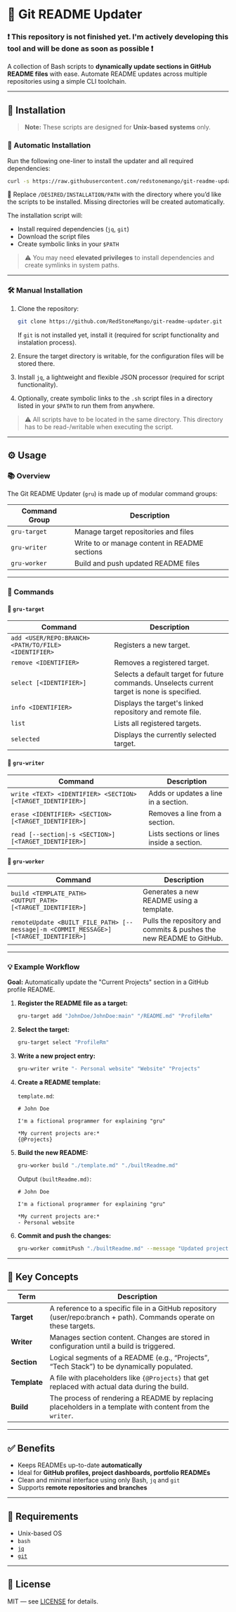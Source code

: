# 📝 Git README Updater

### ❗ This repository is not finished yet. I'm actively developing this tool and will be done as soon as possible ❗

A collection of Bash scripts to **dynamically update sections in GitHub README files** with ease. Automate README updates across multiple repositories using a simple CLI toolchain.

---

## 🚀 Installation

> **Note:** These scripts are designed for **Unix-based systems** only.

### 🔧 Automatic Installation

Run the following one-liner to install the updater and all required dependencies:

```bash
curl -s https://raw.githubusercontent.com/redstonemango/git-readme-updater/main/install.sh | bash -s -- /DESIRED/INSTALLATION/PATH
```

📌 Replace `/DESIRED/INSTALLATION/PATH` with the directory where you’d like the scripts to be installed. Missing directories will be created automatically.

The installation script will:
- Install required dependencies (`jq`, `git`)
- Download the script files
- Create symbolic links in your `$PATH`

> ⚠️ You may need **elevated privileges** to install dependencies and create symlinks in system paths.

---

### 🛠 Manual Installation

1. Clone the repository:
   ```bash
   git clone https://github.com/RedStoneMango/git-readme-updater.git
   ```
   If `git` is not installed yet, install it (required for script functionality and instalation process).

2. Ensure the target directory is writable, for the configuration files will be stored there.

3. Install `jq`, a lightweight and flexible JSON processor (required for script functionality).

4. Optionally, create symbolic links to the `.sh` script files in a directory listed in your `$PATH` to run them from anywhere.

> ⚠️ All scripts have to be located in the same directory. This directory has to be read-/writable when executing the script.

---

## ⚙️ Usage

### 📚 Overview

The Git README Updater (`gru`) is made up of modular command groups:

| Command Group | Description |
|---------------|-------------|
| `gru-target`  | Manage target repositories and files |
| `gru-writer`  | Write to or manage content in README sections |
| `gru-worker`  | Build and push updated README files |

---

### 📌 Commands

#### 🔹 `gru-target`
| Command | Description |
|--------|-------------|
| `add <USER/REPO:BRANCH> <PATH/TO/FILE> <IDENTIFIER>` | Registers a new target. |
| `remove <IDENTIFIER>` | Removes a registered target. |
| `select [<IDENTIFIER>]` | Selects a default target for future commands. Unselects current target is none is specified. |
| `info <IDENTIFIER>` | Displays the target's linked repository and remote file. |
| `list` | Lists all registered targets. |
| `selected` | Displays the currently selected target. |

#### 🔹 `gru-writer`
| Command | Description |
|--------|-------------|
| `write <TEXT> <IDENTIFIER> <SECTION> [<TARGET_IDENTIFIER>]` | Adds or updates a line in a section. |
| `erase <IDENTIFIER> <SECTION> [<TARGET_IDENTIFIER>]` | Removes a line from a section. |
| `read [--section\|-s <SECTION>] [<TARGET_IDENTIFIER>]` | Lists sections or lines inside a section. |

#### 🔹 `gru-worker`
| Command | Description |
|--------|-------------|
| `build <TEMPLATE_PATH> <OUTPUT_PATH> [<TARGET_IDENTIFIER>]` | Generates a new README using a template. |
| `remoteUpdate <BUILT_FILE_PATH> [--message\|-m <COMMIT_MESSAGE>] [<TARGET_IDENTIFIER>]` | Pulls the repository and commits & pushes the new README to GitHub. |

---

### 💡 Example Workflow

**Goal:** Automatically update the "Current Projects" section in a GitHub profile README.

1. **Register the README file as a target:**
   ```bash
   gru-target add "JohnDoe/JohnDoe:main" "/README.md" "ProfileRm"
   ```

2. **Select the target:**
   ```bash
   gru-target select "ProfileRm"
   ```

3. **Write a new project entry:**
   ```bash
   gru-writer write "- Personal website" "Website" "Projects"
   ```

4. **Create a README template:**

   `template.md`:
   ```
   # John Doe

   I'm a fictional programmer for explaining "gru"

   *My current projects are:*
   {@Projects}
   ```

5. **Build the new README:**
   ```bash
   gru-worker build "./template.md" "./builtReadme.md"
   ```

   Output `(builtReadme.md)`:
   ```
   # John Doe

   I'm a fictional programmer for explaining "gru"

   *My current projects are:*
   - Personal website
   ```

6. **Commit and push the changes:**
   ```bash
   gru-worker commitPush "./builtReadme.md" --message "Updated project list"
   ```

---

## 📖 Key Concepts

| Term | Description |
|------|-------------|
| **Target** | A reference to a specific file in a GitHub repository (user/repo:branch + path). Commands operate on these targets. |
| **Writer** | Manages section content. Changes are stored in configuration until a build is triggered. |
| **Section** | Logical segments of a README (e.g., “Projects”, “Tech Stack”) to be dynamically populated. |
| **Template** | A file with placeholders like `{@Projects}` that get replaced with actual data during the build. |
| **Build** | The process of rendering a README by replacing placeholders in a template with content from the `writer`. |

---

## ✅ Benefits

- Keeps READMEs up-to-date **automatically**
- Ideal for **GitHub profiles, project dashboards, portfolio READMEs**
- Clean and minimal interface using only Bash, `jq` and `git`
- Supports **remote repositories and branches**

---

## 🧰 Requirements

- Unix-based OS
- `bash`
- [`jq`](https://stedolan.github.io/jq/)
- [`git`](https://git-scm.com/)

---

## 📎 License

MIT — see [LICENSE](https://github.com/RedStoneMango/git-readme-updater/blob/main/LICENSE) for details.
